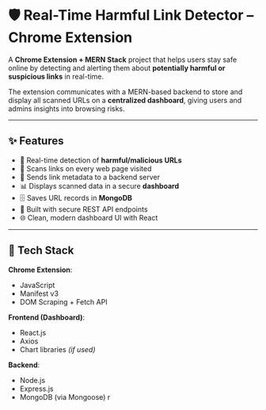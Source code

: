 # 🛡️ Real-Time Harmful Link Detector – Chrome Extension

A **Chrome Extension + MERN Stack** project that helps users stay safe online by detecting and alerting them about **potentially harmful or suspicious links** in real-time.

The extension communicates with a MERN-based backend to store and display all scanned URLs on a **centralized dashboard**, giving users and admins insights into browsing risks.

---

## ✨ Features

- 🚨 Real-time detection of **harmful/malicious URLs**
- 🔗 Scans links on every web page visited
- 📩 Sends link metadata to a backend server
- 📊 Displays scanned data in a secure **dashboard**
- 🗄️ Saves URL records in **MongoDB**
- 🔐 Built with secure REST API endpoints
- 🌐 Clean, modern dashboard UI with React

---

## 🧠 Tech Stack

**Chrome Extension**:
- JavaScript
- Manifest v3
- DOM Scraping + Fetch API

**Frontend (Dashboard)**:
- React.js
- Axios
- Chart libraries *(if used)*

**Backend**:
- Node.js
- Express.js
- MongoDB (via Mongoose)
r
